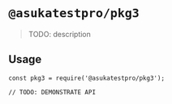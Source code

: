 # `@asukatestpro/pkg3`

> TODO: description

## Usage

```
const pkg3 = require('@asukatestpro/pkg3');

// TODO: DEMONSTRATE API
```

